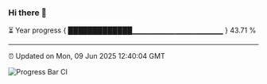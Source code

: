 ### Hi there 👋

⏳ Year progress { █████████████▁▁▁▁▁▁▁▁▁▁▁▁▁▁▁▁▁ } 43.71 %

---

⏰ Updated on Mon, 09 Jun 2025 12:40:04 GMT

![Progress Bar CI](https://github.com/liununu/liununu/workflows/Progress%20Bar%20CI/badge.svg)
